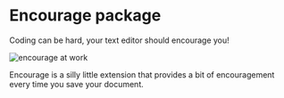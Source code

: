# Encourage package

Coding can be hard, your text editor should encourage you!

![encourage at work](https://cloud.githubusercontent.com/assets/19977/15810806/21421734-2b57-11e6-9979-8a5092e6b417.png)

Encourage is a silly little extension that provides a bit of encouragement every time you save your document.